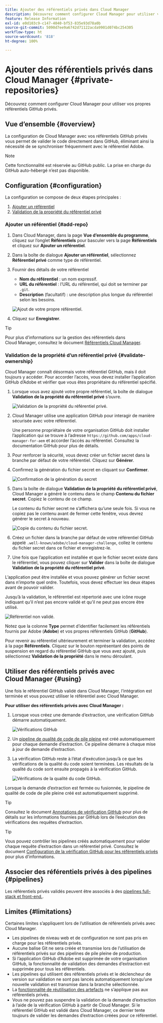 ```yaml
---
title: Ajouter des référentiels privés dans Cloud Manager
description: Découvrez comment configurer Cloud Manager pour utiliser vos propres référentiels GitHub privés.
feature: Release Information
exl-id: e0d103c9-c147-4040-bf53-835e93d78a0b
source-git-commit: 5090d7ee9a6742d71122acda9901d074bc254305
workflow-type: ht
source-wordcount: '818'
ht-degree: 100%

---
```



# Ajouter des référentiels privés dans Cloud Manager {#private-repositories}

Découvrez comment configurer Cloud Manager pour utiliser vos propres référentiels GitHub privés.

## Vue d’ensemble {#overview}

La configuration de Cloud Manager avec vos référentiels GitHub privés vous permet de valider le code directement dans GitHub, éliminant ainsi la nécessité de se synchroniser fréquemment avec le référentiel Adobe.

>[!NOTE]
>
>Cette fonctionnalité est réservée au GitHub public. La prise en charge du GitHub auto-hébergé n’est pas disponible.

## Configuration {#configuration}

La configuration se compose de deux étapes principales :

1. [Ajouter un référentiel](#add-repo)
1. [Validation de la propriété du référentiel privé](#validate-ownership)



### Ajouter un référentiel {#add-repo}

1. Dans Cloud Manager, dans la page **Vue d’ensemble du programme**, cliquez sur l’onglet **Référentiels** pour basculer vers la page **Référentiels** et cliquez sur **Ajouter un référentiel**.

1. Dans la boîte de dialogue **Ajouter un référentiel**, sélectionnez **Référentiel privé** comme type de référentiel.

1. Fournir des détails de votre référentiel

   * **Nom du référentiel** : un nom expressif.
   * **URL du référentiel** : l’URL du référentiel, qui doit se terminer par `.git`.
   * **Description** (facultatif) : une description plus longue du référentiel selon les besoins.

   ![Ajout de votre propre référentiel.](/help/assets/repositories/add-own-github.png)

1. Cliquez sur **Enregistrer**.

>[!TIP]
>
>Pour plus d’informations sur la gestion des référentiels dans Cloud Manager, consultez le document [Référentiels Cloud Manager](/help/managing-code/managing-repositories.md).



### Validation de la propriété d’un référentiel privé {#validate-ownership}

Cloud Manager connaît désormais votre référentiel GitHub, mais il doit toujours y accéder. Pour accorder l’accès, vous devez installer l’application GitHub d’Adobe et vérifier que vous êtes propriétaire du référentiel spécifié.

1. Lorsque vous avez ajouté votre propre référentiel, la boîte de dialogue **Validation de la propriété du référentiel privé** s’ouvre.

   ![Validation de la propriété du référentiel privé.](/help/assets/repositories/private-repo-validate.png)

1. Cloud Manager utilise une application GitHub pour interagir de manière sécurisée avec votre référentiel.

   Une personne propriétaire de votre organisation GitHub doit installer l’application qui se trouve à l’adresse `https://github.com/apps/cloud-manager-for-aem` et accorder l’accès au référentiel. Consultez la documentation GitHub pour plus de détails.

1. Pour renforcer la sécurité, vous devez créer un fichier secret dans la branche par défaut de votre référentiel. Cliquez sur **Générer**.

1. Confirmez la génération du fichier secret en cliquant sur **Confirmer**.

   ![Confirmation de la génération du secret](/help/assets/repositories/confirm-generation.png)

1. Dans la boîte de dialogue **Validation de la propriété du référentiel privé**, Cloud Manager a généré le contenu dans le champ **Contenu du fichier secret**. Copiez le contenu de ce champ.

   Le contenu du fichier secret ne s’affichera qu’une seule fois. Si vous ne copiez pas le contenu avant de fermer cette fenêtre, vous devrez générer le secret à nouveau.

   ![Copie du contenu du fichier secret.](/help/assets/repositories/new-secret.png)

1. Créez un fichier dans la branche par défaut de votre référentiel GitHub appelé `.well-known/adobe/cloud-manager-challenge`, collez le contenu du fichier secret dans ce fichier et enregistrez-le.

1. Une fois que l’application est installée et que le fichier secret existe dans le référentiel, vous pouvez cliquer sur **Valider** dans la boîte de dialogue **Validation de la propriété du référentiel privé**.

L’application peut être installée et vous pouvez générer un fichier secret dans n’importe quel ordre. Toutefois, vous devez effectuer les deux étapes avant de pouvoir valider.

Jusqu’à la validation, le référentiel est répertorié avec une icône rouge indiquant qu’il n’est pas encore validé et qu’il ne peut pas encore être utilisé.

![Référentiel non validé.](/help/assets/repositories/unvalidated-repo.png)

Notez que la colonne **Type** permet d’identifier facilement les référentiels fournis par Adobe (**Adobe**) et vos propres référentiels GitHub (**GitHub**).

Pour revenir au référentiel ultérieurement et terminer la validation, accédez à la page **Référentiels**. Cliquez sur le bouton représentant des points de suspension en regard du référentiel GitHub que vous avez ajouté, puis sélectionnez **Validation de la propriété** dans le menu déroulant.



## Utiliser des référentiels privés avec Cloud Manager {#using}

Une fois le référentiel GitHub validé dans Cloud Manager, l’intégration est terminée et vous pouvez utiliser le référentiel avec Cloud Manager.

**Pour utiliser des référentiels privés avec Cloud Manager :**

1. Lorsque vous créez une demande d’extraction, une vérification GitHub démarre automatiquement.

   ![Vérifications GitHub](/help/assets/repositories/github-checks.png)

1. Un [pipeline de qualité de code de pile pleine](/help/using/managing-pipelines.md) est créé automatiquement pour chaque demande d’extraction. Ce pipeline démarre à chaque mise à jour de demande d’extraction.

1. La vérification GitHub reste à l’état d’exécution jusqu’à ce que les vérifications de la qualité du code soient terminées. Les résultats de la qualité du code sont ensuite propagés à la vérification GitHub.

   ![Vérifications de la qualité du code GitHub.](/help/assets/repositories/github-code-quality.png)

Lorsque la demande d’extraction est fermée ou fusionnée, le pipeline de qualité de code de pile pleine créé est automatiquement supprimé.

>[!TIP]
>
>Consultez le document [Annotations de vérification GitHub](github-annotations.md) pour plus de détails sur les informations fournies par GitHub lors de l’exécution des vérifications des requêtes d’extraction.

>[!TIP]
>
>Vous pouvez contrôler les pipelines créés automatiquement pour valider chaque requête d’extraction dans un référentiel privé. Consultez le document [Configuration de la vérification GitHub pour les référentiels privés](github-check-config.md) pour plus d’informations.



## Associer des référentiels privés à des pipelines {#pipelines}

Les référentiels privés validés peuvent être associés à des [pipelines full-stack et front-end.](/help/overview/ci-cd-pipelines.md).



## Limites {#limitations}

Certaines limites s’appliquent lors de l’utilisation de référentiels privés avec Cloud Manager.

* Les pipelines de niveau web et de configuration ne sont pas pris en charge pour les référentiels privés.
* Aucune balise Git ne sera créée et transmise lors de l’utilisation de référentiels privés sur des pipelines de pile pleine de production.
* Si l’application GitHub d’Adobe est supprimée de votre organisation GitHub, la fonctionnalité de validation des demandes d’extraction est supprimée pour tous les référentiels.
* Les pipelines qui utilisent des référentiels privés et le déclencheur de version sur validation ne sont pas lancés automatiquement lorsqu’une nouvelle validation est transmise dans la branche sélectionnée.
* La [fonctionnalité de réutilisation des artefacts](/help/getting-started/project-setup.md#build-artifact-reuse) ne s’applique pas aux référentiels privés.
* Vous ne pouvez pas suspendre la validation de la demande d’extraction à l’aide de la vérification GitHub à partir de Cloud Manager. Si le référentiel GitHub est validé dans Cloud Manager, ce dernier tente toujours de valider les demandes d’extraction créées pour ce référentiel.

